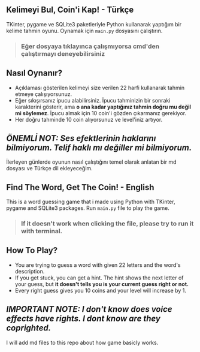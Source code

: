 
## Kelimeyi Bul, Coin'i Kap! - Türkçe 

TKinter, pygame ve SQLite3 paketleriyle Python kullanarak yaptığım bir kelime tahmin oyunu. Oynamak için `main.py` dosyasını çalıştırın.
> ### Eğer dosyaya tıklayınca çalışmıyorsa cmd'den çalıştırmayı deneyebilirsiniz


## Nasıl Oynanır?

- Açıklaması gösterilen kelimeyi size verilen 22 harfi kullanarak tahmin etmeye çalışıyorsunuz.
- Eğer sıkışırsanız ipucu alabilirsiniz. İpucu tahminizin bir sonraki karakterini gösterir, ama **o ana kadar yaptığınız tahmin doğru mu değil mi söylemez**. İpucu almak için 10 coin'i gözden çıkarmanız gerekiyor.
- Her doğru tahminde 10 coin alıyorsunuz ve level'iniz artıyor.

## *ÖNEMLİ NOT: Ses efektlerinin haklarını bilmiyorum. Telif haklı mı değiller mi bilmiyorum.*

İlerleyen günlerde oyunun nasıl çalıştığını temel olarak anlatan bir md dosyası ve Türkçe dil ekleyeceğim.

## Find The Word, Get The Coin! - English

This is a word guessing game that i made using Python with TKinter, pygame and SQLite3 packages. Run `main.py` file to play the game.
> ### If it doesn't work when clicking the file, please try to run it with terminal.

## How To Play?

- You are trying to guess a word with given 22 letters and the word's description.
- If you get stuck, you can get a hint. The hint shows the next letter of your guess, but **it doesn't tells you is your current guess right or not.**
- Every right guess gives you 10 coins and your level will increase by 1.

## *IMPORTANT NOTE: I don't know does voice effects have rights. I dont know are they coprighted.*

I will add md files to this repo about how game basicly works.
